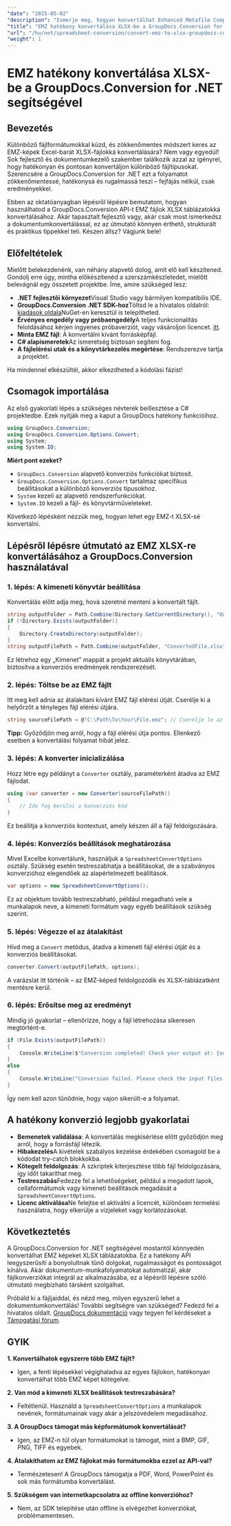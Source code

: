 ```yaml
---
"date": "2025-05-02"
"description": "Ismerje meg, hogyan konvertálhat Enhanced Metafile Compressed (EMZ) fájlokat Microsoft Excel Open XML Spreadsheet (.xlsx) formátumba a GroupDocs.Conversion for .NET segítségével."
"title": "EMZ hatékony konvertálása XLSX-be a GroupDocs.Conversion for .NET segítségével"
"url": "/hu/net/spreadsheet-conversion/convert-emz-to-xlsx-groupdocs-conversion-dotnet/"
"weight": 1
---
```


# EMZ hatékony konvertálása XLSX-be a GroupDocs.Conversion for .NET segítségével

## Bevezetés

Különböző fájlformátumokkal küzd, és zökkenőmentes módszert keres az EMZ-képek Excel-barát XLSX-fájlokká konvertálására? Nem vagy egyedül! Sok fejlesztő és dokumentumkezelő szakember találkozik azzal az igényrel, hogy hatékonyan és pontosan konvertáljon különböző fájltípusokat. Szerencsére a GroupDocs.Conversion for .NET ezt a folyamatot zökkenőmentessé, hatékonysá és rugalmassá teszi – fejfájás nélkül, csak eredményekkel.

Ebben az oktatóanyagban lépésről lépésre bemutatom, hogyan használhatod a GroupDocs.Conversion API-t EMZ fájlok XLSX táblázatokká konvertálásához. Akár tapasztalt fejlesztő vagy, akár csak most ismerkedsz a dokumentumkonvertálással, ez az útmutató könnyen érthető, strukturált és praktikus tippekkel teli. Készen állsz? Vágjunk bele!


## Előfeltételek

Mielőtt belekezdenénk, van néhány alapvető dolog, amit elő kell készítened. Gondolj erre úgy, mintha előkészítenéd a szerszámkészletedet, mielőtt belevágnál egy összetett projektbe. Íme, amire szükséged lesz:

- **.NET fejlesztői környezet**Visual Studio vagy bármilyen kompatibilis IDE.
- **GroupDocs.Conversion .NET SDK-hoz**Töltsd le a hivatalos oldalról: [kiadások oldala](https://releases.groupdocs.com/conversion/net/)NuGet-en keresztül is telepítheted.
- **Érvényes engedély vagy próbaengedély**A teljes funkcionalitás feloldásához kérjen ingyenes próbaverziót, vagy vásároljon licencet. [itt](https://purchase.groupdocs.com/buy).
- **Minta EMZ fájl**: A konvertálni kívánt forrásképfájl.
- **C# alapismeretek**Az ismeretség biztosan segíteni fog.
- **A fájlelérési utak és a könyvtárkezelés megértése**: Rendszerezve tartja a projektet.

Ha mindennel elkészültél, akkor elkezdheted a kódolási fázist!


## Csomagok importálása

Az első gyakorlati lépés a szükséges névterek beillesztése a C# projektedbe. Ezek nyitják meg a kaput a GroupDocs hatékony funkcióihoz.

```csharp
using GroupDocs.Conversion;
using GroupDocs.Conversion.Options.Convert;
using System;
using System.IO;
```

**Miért pont ezeket?**

- `GroupDocs.Conversion` alapvető konverziós funkciókat biztosít.
- `GroupDocs.Conversion.Options.Convert` tartalmaz specifikus beállításokat a különböző konverziós típusokhoz.
- `System` kezeli az alapvető rendszerfunkciókat.
- `System.IO` kezeli a fájl- és könyvtárműveleteket.

Következő lépésként nézzük meg, hogyan lehet egy EMZ-t XLSX-sé konvertálni.


## Lépésről lépésre útmutató az EMZ XLSX-re konvertálásához a GroupDocs.Conversion használatával

### 1. lépés: A kimeneti könyvtár beállítása

Konvertálás előtt adja meg, hová szeretné menteni a konvertált fájlt.

```csharp
string outputFolder = Path.Combine(Directory.GetCurrentDirectory(), "Output");
if (!Directory.Exists(outputFolder))
{
    Directory.CreateDirectory(outputFolder);
}
string outputFilePath = Path.Combine(outputFolder, "ConvertedFile.xlsx");
```

Ez létrehoz egy „Kimenet” mappát a projekt aktuális könyvtárában, biztosítva a konverziós eredmények rendszerezését.


### 2. lépés: Töltse be az EMZ fájlt

Itt meg kell adnia az átalakítani kívánt EMZ fájl elérési útját. Cserélje ki a helyőrzőt a tényleges fájl elérési útjára.

```csharp
string sourceFilePath = @"C:\Path\To\Your\File.emz"; // Cserélje le az EMZ fájl elérési útjára
```

**Tipp:** Győződjön meg arról, hogy a fájl elérési útja pontos. Ellenkező esetben a konvertálási folyamat hibát jelez.


### 3. lépés: A konverter inicializálása

Hozz létre egy példányt a `Converter` osztály, paraméterként átadva az EMZ fájlodat.

```csharp
using (var converter = new Converter(sourceFilePath))
{
    // Ide fog kerülni a konverziós kód
}
```

Ez beállítja a konverziós kontextust, amely készen áll a fájl feldolgozására.


### 4. lépés: Konverziós beállítások meghatározása

Mivel Excelbe konvertálunk, használjuk a `SpreadsheetConvertOptions` osztály. Szükség esetén testreszabhatja a beállításokat, de a szabványos konverzióhoz elegendőek az alapértelmezett beállítások.

```csharp
var options = new SpreadsheetConvertOptions();
```

Ez az objektum tovább testreszabható, például megadható vele a munkalapok neve, a kimeneti formátum vagy egyéb beállítások szükség szerint.


### 5. lépés: Végezze el az átalakítást

Hívd meg a `Convert` metódus, átadva a kimeneti fájl elérési útját és a konverziós beállításokat.

```csharp
converter.Convert(outputFilePath, options);
```

A varázslat itt történik – az EMZ-képed feldolgozódik és XLSX-táblázatként mentésre kerül.


### 6. lépés: Erősítse meg az eredményt

Mindig jó gyakorlat – ellenőrizze, hogy a fájl létrehozása sikeresen megtörtént-e.

```csharp
if (File.Exists(outputFilePath))
{
    Console.WriteLine($"Conversion completed! Check your output at: {outputFilePath}");
}
else
{
    Console.WriteLine("Conversion failed. Please check the input files and options.");
}
```

Így nem kell azon tűnődnie, hogy vajon sikerült-e a folyamat.


## A hatékony konverzió legjobb gyakorlatai

- **Bemenetek validálása**: A konvertálás megkísérlése előtt győződjön meg arról, hogy a forrásfájl létezik.
- **Hibakezelés**A kivételek szabályos kezelése érdekében csomagold be a kódodat try-catch blokkokba.
- **Kötegelt feldolgozás**: A szkriptek kiterjesztése több fájl feldolgozására, így időt takaríthat meg.
- **Testreszabás**Fedezze fel a lehetőségeket, például a megadott lapok, cellaformátumok vagy kimeneti beállítások megadását a `SpreadsheetConvertOptions`.
- **Licenc aktiválása**Ne felejtse el aktiválni a licencét, különösen termelési használatra, hogy elkerülje a vízjeleket vagy korlátozásokat.


## Következtetés

A GroupDocs.Conversion for .NET segítségével mostantól könnyedén konvertálhat EMZ képeket XLSX táblázatokba. Ez a hatékony API leegyszerűsíti a bonyolultnak tűnő dolgokat, rugalmasságot és pontosságot kínálva. Akár dokumentum-munkafolyamatokat automatizál, akár fájlkonverziókat integrál az alkalmazásába, ez a lépésről lépésre szóló útmutató megbízható társként szolgálhat.

Próbáld ki a fájljaiddal, és nézd meg, milyen egyszerű lehet a dokumentumkonvertálás! További segítségre van szükséged? Fedezd fel a hivatalos oldalt. [GroupDocs dokumentáció](https://docs.groupdocs.com/conversion/net/) vagy tegyen fel kérdéseket a [Támogatási fórum](https://forum.groupdocs.com/c/conversion/10).


## GYIK

**1. Konvertálhatok egyszerre több EMZ fájlt?**  

- Igen, a fenti lépésekkel végighaladva az egyes fájlokon, hatékonyan konvertálhat több EMZ képet kötegelve.

**2. Van mód a kimeneti XLSX beállítások testreszabására?**  

- Feltétlenül. Használd a `SpreadsheetConvertOptions` a munkalapok nevének, formátumainak vagy akár a jelszóvédelem megadásához.

**3. A GroupDocs támogat más képformátumok konvertálását?**  

- Igen, az EMZ-n túl olyan formátumokat is támogat, mint a BMP, GIF, PNG, TIFF és egyebek.

**4. Átalakíthatom az EMZ fájlokat más formátumokba ezzel az API-val?**  

- Természetesen! A GroupDocs támogatja a PDF, Word, PowerPoint és sok más formátumba konvertálást.

**5. Szükségem van internetkapcsolatra az offline konverzióhoz?**  

- Nem, az SDK telepítése után offline is elvégezhet konverziókat, problémamentesen.